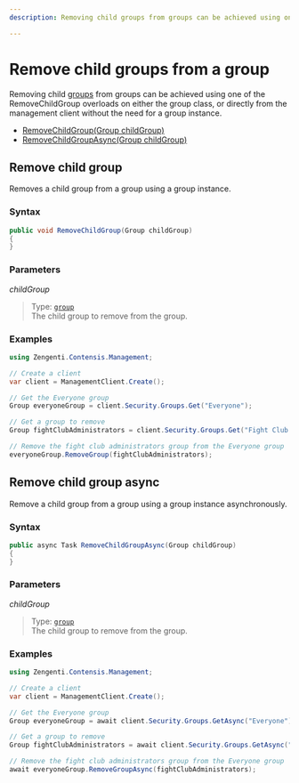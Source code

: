 ```yaml
---
description: Removing child groups from groups can be achieved using one of the RemoveChildGroup overloads on either the group class, or directly from the management client without the need for a group instance.

---
```

# Remove child groups from a group

Removing child [groups](/model/group.md) from groups can be achieved using one of the RemoveChildGroup overloads on either the group class, or directly from the management client without the need for a group instance.

* [RemoveChildGroup(Group childGroup)](#remove-child-group)
* [RemoveChildGroupAsync(Group childGroup)](#remove-child-group-async)

## Remove child group

Removes a child group from a group using a group instance.

### Syntax

```cs
public void RemoveChildGroup(Group childGroup)
{    
}
```

### Parameters

*childGroup*
> Type: [`group`](/model/group.md)  
> The child group to remove from the group.

### Examples

```cs
using Zengenti.Contensis.Management;

// Create a client
var client = ManagementClient.Create();

// Get the Everyone group
Group everyoneGroup = client.Security.Groups.Get("Everyone");

// Get a group to remove
Group fightClubAdministrators = client.Security.Groups.Get("Fight Club Administrators");

// Remove the fight club administrators group from the Everyone group
everyoneGroup.RemoveGroup(fightClubAdministrators);
```

## Remove child group async

Remove a child group from a group using a group instance asynchronously.

### Syntax

```cs
public async Task RemoveChildGroupAsync(Group childGroup)
{    
}
```

### Parameters

*childGroup*
> Type: [`group`](/model/group.md)  
> The child group to remove from the group.

### Examples

```cs
using Zengenti.Contensis.Management;

// Create a client
var client = ManagementClient.Create();

// Get the Everyone group
Group everyoneGroup = await client.Security.Groups.GetAsync("Everyone");

// Get a group to remove
Group fightClubAdministrators = await client.Security.Groups.GetAsync("Fight Club Administrators");

// Remove the fight club administrators group from the Everyone group
await everyoneGroup.RemoveGroupAsync(fightClubAdministrators);
```